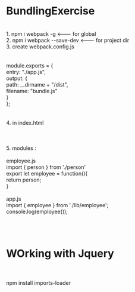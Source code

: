 # BundlingExercise <br/>
<br/>
1. npm i webpack -g <--- for global <br/>
2. npm i webpack --save-dev <--- for project dir <br/>
3. create webpack.config.js <br/>
<br/><br/>
module.exports = { <br/>
    entry: "./app.js", <br/>
    output: { <br/>
        path: __dirname + "/dist", <br/>
        filename: "bundle.js" <br/>
    }   <br/>
};<br/>
<br/><br/>
4. in index.html <br/>
   <script type="text/javascript" src="dist/bundle.js" charset="utf-8"></script><br/>
   <br/><br/>
5. modules :<br/>
<br/>
employee.js <br/>
import { person } from './person' <br/>
export let employee = function(){ <br/>
    return person; <br/>
} <br/>
<br/>
app.js <br/>
import { employee } from './lib/employee'; <br/>
console.log(employee()); <br/>

<br /><br />
# WOrking with Jquery
<br /><br />
npm install imports-loader
